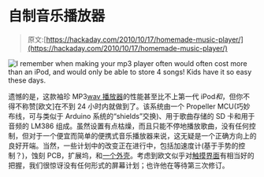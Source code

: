 # 自制音乐播放器

> 原文:[https://hackaday.com/2010/10/17/homemade-music-player/](https://hackaday.com/2010/10/17/homemade-music-player/)

![](../Images/b631118f16581fad4a44932c046880c8.png "I remember when making your mp3 player often would often cost more than an iPod, and would only be able to store 4 songs! Kids have it so easy these days.")

遗憾的是，这款袖珍 MP3[wav 播放器](http://www.hackniac.com/blog/?p=49)的性能甚至比不上第一代 iPod*和*，但你不得不称赞[欧文]在不到 24 小时内就做到了。该系统由一个 Propeller MCU(巧妙布线，可与类似于 Arduino 系统的“shields”交换)、用于歌曲存储的 SD 卡和用于音频的 LM386 组成。虽然设置有点枯燥，而且只能不停地播放歌曲，没有任何控制，但对于一个便宜而简单的便携式音乐播放器来说，这无疑是一个正确方向上的良好开端。当然，一些计划中的改变正在进行中，包括加速度计(基于手势的控制？)，蚀刻 PCB，扩展坞，和[一个外壳](http://hackaday.com/2010/02/12/transparent-rubber-enclosures/)。考虑到欧文似乎对[触摸界面](http://hackaday.com/2010/04/03/touch-screen-for-graphing-calculator/)有相当好的把握，我们很惊讶没有任何形式的屏幕计划；也许他在等待第三次修订。